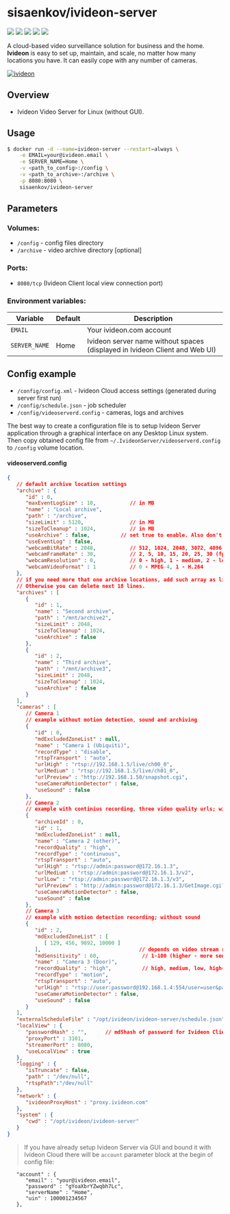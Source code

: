 # sisaenkov/ivideon-server

[![](https://images.microbadger.com/badges/version/sisaenkov/ivideon-server:3.7.0.2642.svg)](https://microbadger.com/images/sisaenkov/ivideon-server:3.7.0.2642) [![](https://images.microbadger.com/badges/image/sisaenkov/ivideon-server.svg)](https://microbadger.com/images/sisaenkov/ivideon-server) ![](https://img.shields.io/docker/pulls/sisaenkov/ivideon-server.svg) ![](https://img.shields.io/docker/stars/sisaenkov/ivideon-server.svg) [![](https://img.shields.io/badge/github-repo-brightgreen.svg)](https://github.com/sisaenkov/docker/tree/master/ivideon-server)

A cloud-based video surveillance solution for business and the home. **Ivideon** is easy to set up, maintain, and scale, no matter how many locations you have. It can easily cope with any number of cameras.

[![ivideon](https://i1.wp.com/missiontech.com.au/wp-content/uploads/2017/08/Ivideon-Logo.png)](https://ivideon.com)

## Overview
* Ivideon Video Server for Linux (without GUI).

## Usage

```bash
$ docker run -d --name=ivideon-server --restart=always \
	-e EMAIL=your@ivideon.email \
	-e SERVER_NAME=Home \
	-v <path_to_config>:/config \
	-v <path_to_archive>:/archive \
	-p 8080:8080 \
	sisaenkov/ivideon-server
```

## Parameters

### Volumes:

* `/config` - config files directory
* `/archive` - video archive directory [optional]

### Ports:
* `8080/tcp` (Ivideon Client local view connection port)

### Environment variables:
| Variable | Default | Description |
|--|--|--|
| `EMAIL` |  | Your ivideon.com account |
| `SERVER_NAME` | Home | Ivideon server name without spaces (displayed in Ivideon Client and Web UI) |

## Config example

* `/config/config.xml` - Ivideon Cloud access settings (generated during server first run)
* `/config/schedule.json` - job scheduler
* `/config/videoserverd.config` - cameras, logs and archives

The best way to create a configuration file is to setup Ivideon Server application through a graphical interface on any Desktop Linux system. Then copy obtained config file from `~/.IvideonServer/videoserverd.config` to `/config` volume location.

#### videoserverd.config

```json
{
   // default archive location settings
   "archive" : {
      "id" : 0,
      "maxEventLogSize" : 10,           // in MB
      "name" : "Local archive",
      "path" : "/archive",
      "sizeLimit" : 5120,               // in MB
      "sizeToCleanup" : 1024,           // in MB
      "useArchive" : false,			 // set true to enable. Also don't forget to set docker volume.
      "useEventLog" : false,
      "webcamBitRate" : 2048,           // 512, 1024, 2048, 3072, 4096 (kbit/s)
      "webcamFrameRate" : 30,           // 2, 5, 10, 15, 20, 25, 30 (fps)
      "webcamResolution" : 0,           // 0 - high, 1 - medium, 2 - low
      "webcamVideoFormat" : 1           // 0 - MPEG-4, 1 - H.264
   },
   // if you need more that one archive locations, add such array as listed below and set `useArchive` to true.
   // Otherwise you can delete next 18 lines.
   "archives" : [
      {
         "id" : 1,
         "name" : "Second archive",
         "path" : "/mnt/archive2",
         "sizeLimit" : 2048,
         "sizeToCleanup" : 1024,
         "useArchive" : false
      },
      {
         "id" : 2,
         "name" : "Third archive",
         "path" : "/mnt/archive3",
         "sizeLimit" : 2048,
         "sizeToCleanup" : 1024,
         "useArchive" : false
      }
   ],
   "cameras" : [
      // Camera 1
      // example without motion detection, sound and archiving
      {
         "id" : 0,
         "mdExcludedZoneList" : null,
         "name" : "Camera 1 (Ubiquiti)",
         "recordType" : "disable",
         "rtspTransport" : "auto",
         "urlHigh" : "rtsp://192.168.1.5/live/ch00_0",
         "urlMedium" : "rtsp://192.168.1.5/live/ch01_0",
         "urlPreview" : "http://192.168.1.50/snapshot.cgi",
         "useCameraMotionDetector" : false,
         "useSound" : false
      },
      // Camera 2
      // example with continius recording, three video quality urls; without motion detection and sound
      {
         "archiveId" : 0,
         "id" : 1,
         "mdExcludedZoneList" : null,
         "name" : "Camera 2 (other)",
         "recordQuality" : "high",
         "recordType" : "continuous",
         "rtspTransport" : "auto",
         "urlHigh" : "rtsp://admin:password@172.16.1.3",
         "urlMedium" : "rtsp://admin:password@172.16.1.3/v2",
         "urlLow" : "rtsp://admin:password@172.16.1.3/v3",
         "urlPreview" : "http://admin:password@172.16.1.3/GetImage.cgi?CH=0",
         "useCameraMotionDetector" : false,
         "useSound" : false 
      },
      // Camera 3
      // example with motion detection recording; without sound
      {
         "id" : 2,
         "mdExcludedZoneList" : [
            [ 129, 456, 9892, 10000 ]
         ],								   // depends on video stream resolution
         "mdSensitivity" : 60,				// 1-100 (higher - more sensitive)
         "name" : "Camera 3 (Door)",
         "recordQuality" : "high",			// high, medium, low, high+medium, high+low
         "recordType" : "motion",
         "rtspTransport" : "auto",
         "urlHigh" : "rtsp://user:password@192.168.1.4:554/user=user&password=password&channel=1&stream=0.sdp",
         "useCameraMotionDetector" : false,
         "useSound" : false
      }
   ],
   "externalScheduleFile" : "/opt/ivideon/ivideon-server/schedule.json",
   "localView" : {
      "passwordHash" : "",		// md5hash of password for Ivideon Client local view. Can be empty.
      "proxyPort" : 3101,
      "streamerPort" : 8080,
      "useLocalView" : true
   },
   "logging" : {
      "isTruncate" : false,
      "path" : "/dev/null",
      "rtspPath":"/dev/null"
   },
   "network" : {
      "ivideonProxyHost" : "proxy.ivideon.com"
   },
   "system" : {
      "cwd" : "/opt/ivideon/ivideon-server"
   }
}
```

> If you have already setup Ivideon Server via GUI and bound it with Ivideon Cloud there will be `account` parameter block at the begin of config file:

```
   "account" : {
      "email" : "your@ivideon.email",
      "password" : "gYoaXbrYZwqbh7Lc",
      "serverName" : "Home",
      "uin" : 100001234567
   },
```
